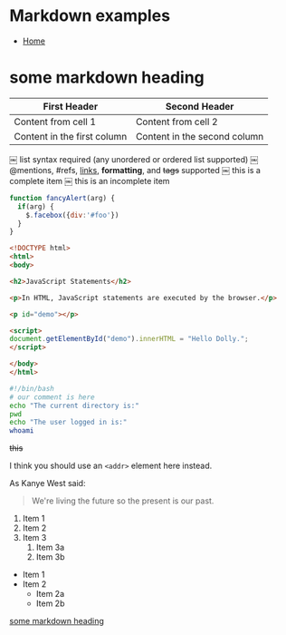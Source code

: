 # Markdown examples
- [Home](/)

# some markdown heading

First Header | Second Header
------------ | -------------
Content from cell 1 | Content from cell 2
Content in the first column | Content in the second column


￼ list syntax required (any unordered or ordered list supported)
￼ @mentions, #refs, [links](), **formatting**, and <del>tags</del> supported
￼ this is a complete item
￼ this is an incomplete item

```javascript
function fancyAlert(arg) {
  if(arg) {
    $.facebox({div:'#foo'})
  }
}
```
```html
<!DOCTYPE html>
<html>
<body>

<h2>JavaScript Statements</h2>

<p>In HTML, JavaScript statements are executed by the browser.</p>

<p id="demo"></p>

<script>
document.getElementById("demo").innerHTML = "Hello Dolly.";
</script>

</body>
</html>
```

```bash
#!/bin/bash
# our comment is here
echo "The current directory is:"
pwd
echo "The user logged in is:"
whoami
```

~~this~~

I think you should use an
`<addr>` element here instead.

As Kanye West said:

> We're living the future so
> the present is our past.

1. Item 1
1. Item 2
1. Item 3
   1. Item 3a
   1. Item 3b

* Item 1
* Item 2
  * Item 2a
  * Item 2b

[some markdown heading](#some-markdown-heading)
